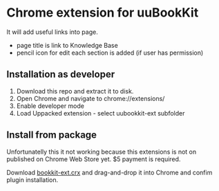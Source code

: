# Chrome extension for uuBookKit
It will add useful links into page.
- page title is link to Knowledge Base
- pencil icon for edit each section is added (if user has permission)

## Installation as developer
1. Download this repo and extract it to disk.
2. Open Chrome and navigate to chrome://extensions/
3. Enable developer mode
4. Load Uppacked extension - select uubookkit-ext subfolder

## Install from package
Unfortunatelly this it not working because this extensions is not on published on Chrome Web Store yet. $5 payment is required.

Download [bookkit-ext.crx](bookkit-ext.crx) and drag-and-drop it into Chrome and confim plugin installation.


